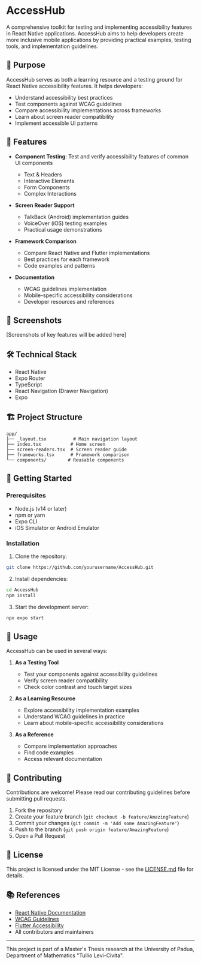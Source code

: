 # AccessHub

<!--
<p align="center">
  <img src="/api/placeholder/120/120" alt="AccessHub Logo" />
</p>
-->

A comprehensive toolkit for testing and implementing accessibility features in React Native applications. AccessHub aims to help developers create more inclusive mobile applications by providing practical examples, testing tools, and implementation guidelines.

## 🎯 Purpose

AccessHub serves as both a learning resource and a testing ground for React Native accessibility features. It helps developers:
- Understand accessibility best practices
- Test components against WCAG guidelines
- Compare accessibility implementations across frameworks
- Learn about screen reader compatibility
- Implement accessible UI patterns

## 🚀 Features

- **Component Testing**: Test and verify accessibility features of common UI components
  - Text & Headers
  - Interactive Elements
  - Form Components
  - Complex Interactions

- **Screen Reader Support**
  - TalkBack (Android) implementation guides
  - VoiceOver (iOS) testing examples
  - Practical usage demonstrations

- **Framework Comparison**
  - Compare React Native and Flutter implementations
  - Best practices for each framework
  - Code examples and patterns

- **Documentation**
  - WCAG guidelines implementation
  - Mobile-specific accessibility considerations
  - Developer resources and references

## 📱 Screenshots

[Screenshots of key features will be added here]

## 🛠 Technical Stack

- React Native
- Expo Router
- TypeScript
- React Navigation (Drawer Navigation)
- Expo

## 🏗 Project Structure

```
app/
├── _layout.tsx          # Main navigation layout
├── index.tsx           # Home screen
├── screen-readers.tsx  # Screen reader guide
├── frameworks.tsx      # Framework comparison
└── components/        # Reusable components
```

## 🚦 Getting Started

### Prerequisites
- Node.js (v14 or later)
- npm or yarn
- Expo CLI
- iOS Simulator or Android Emulator

### Installation

1. Clone the repository:
```bash
git clone https://github.com/yourusername/AccessHub.git
```

2. Install dependencies:
```bash
cd AccessHub
npm install
```

3. Start the development server:
```bash
npx expo start
```

## 📖 Usage

AccessHub can be used in several ways:

1. **As a Testing Tool**
   - Test your components against accessibility guidelines
   - Verify screen reader compatibility
   - Check color contrast and touch target sizes

2. **As a Learning Resource**
   - Explore accessibility implementation examples
   - Understand WCAG guidelines in practice
   - Learn about mobile-specific accessibility considerations

3. **As a Reference**
   - Compare implementation approaches
   - Find code examples
   - Access relevant documentation

## 🤝 Contributing

Contributions are welcome! Please read our contributing guidelines before submitting pull requests.

1. Fork the repository
2. Create your feature branch (`git checkout -b feature/AmazingFeature`)
3. Commit your changes (`git commit -m 'Add some AmazingFeature'`)
4. Push to the branch (`git push origin feature/AmazingFeature`)
5. Open a Pull Request

## 📄 License

This project is licensed under the MIT License - see the [LICENSE.md](LICENSE.md) file for details.

## 📚 References


- [React Native Documentation](https://reactnative.dev/docs/accessibility)
- [WCAG Guidelines](https://www.w3.org/WAI/standards-guidelines/wcag/)
- [Flutter Accessibility](https://docs.flutter.dev/development/accessibility-and-localization/accessibility)
- All contributors and maintainers


---

This project is part of a Master's Thesis research at the University of Padua, Department of Mathematics "Tullio Levi-Civita".